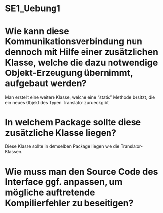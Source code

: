 # SE1_Uebung1

# Wie kann diese Kommunikationsverbindung nun dennoch mit Hilfe einer zusätzlichen Klasse, welche die dazu notwendige Objekt-Erzeugung übernimmt, aufgebaut werden? 

Man erstellt eine weitere Klasse, welche eine “static” Methode besitzt, die ein neues Objekt des Typen Translator zurueckgibt.  

 
# In welchem Package sollte diese zusätzliche Klasse liegen? 

Diese Klasse sollte in demselben Package liegen wie die Translator-Klassen.


# Wie muss man den Source Code des Interface ggf. anpassen, um mögliche auftretende Kompilierfehler zu beseitigen?

